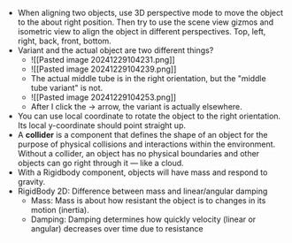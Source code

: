 - When aligning two objects, use 3D perspective mode to move the object to the about right position. Then try to use the scene view gizmos and isometric view to align the object in different perspectives. Top, left, right, back, front, bottom. 
- Variant and the actual object are two different things?
	- ![[Pasted image 20241229104231.png]]
	- ![[Pasted image 20241229104239.png]]
	- The actual middle tube is in the right orientation, but the "middle tube variant" is not. 
	- ![[Pasted image 20241229104253.png]]
	- After I click the -> arrow, the variant is actually elsewhere. 
- You can use local coordinate to rotate the object to the right orientation. Its local y-coordinate should point straight up. 
- A **collider** is a component that defines the shape of an object for the purpose of physical collisions and interactions within the environment. Without a collider, an object has no physical boundaries and other objects can go right through it — like a cloud. 
- With a Rigidbody component, objects will have mass and respond to gravity.
- RigidBody 2D: Difference between mass and linear/angular damping
	- Mass: Mass is about how resistant the object is to changes in its motion (inertia).
	- Damping: Damping determines how quickly velocity (linear or angular) decreases over time due to resistance